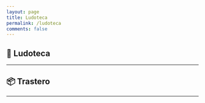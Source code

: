 ```yaml
---
layout: page
title: Ludoteca
permalink: /ludoteca
comments: false
---
```


<script src="../assets/js/games.js"></script>
<script>
    const games = getGames();
</script>

## 🎲 Ludoteca
---
<script>printGames(games.filter(game => game.owned))</script>

## 📦 Trastero
---

<script>printGames(games.filter(game => game.prevowned))</script>
